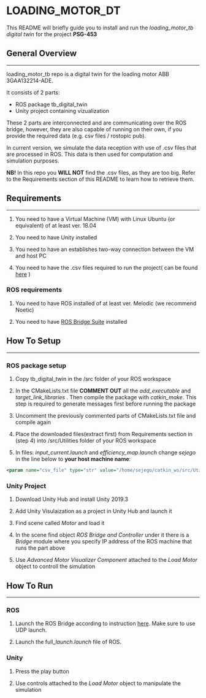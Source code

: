 # LOADING_MOTOR_DT

This README will briefly guide you to install and run the *loading_motor_tb digital twin* for the project **PSG-453**
## General Overview
****

loading_motor_tb repo is a digital twin for the loading motor ABB 3GAA132214-ADE. 

It consists of 2 parts:
- ROS package tb_digital_twin
- Unity project containing vizualization

These 2 parts are interconnected and are communicating over the ROS bridge, however, they are also capable of running on their own, if you provide the required data (e.g. csv files / rostopic pub).

In current version, we simulate the data reception with use of .csv files that are processed in ROS. This data is then used for computation and simulation purposes.

**NB!** In this repo you **WILL NOT** find the .csv files, as they are too big. Refer to the Requirements section of this README to learn how to retrieve them. 

## Requirements
****

1. You need to have a Virtual Machine (VM) with Linux Ubuntu (or equivalent) of at least ver. 18.04

2. You need to have Unity installed

3. You need to have an establishes two-way connection between the VM and host PC

4. You need to have the .csv files required to run the project( can be found [here](https://livettu.sharepoint.com/:f:/s/PSG453PUTprojectgroup/EiC93gX70itHoPBO5sS3aMMBApxqi6LMp3AXtNC7x-fKPA?e=0xOOCw) )

### ROS requirements

1. You need to have ROS installed of at least ver. Melodic (we recommend Noetic)

2. You need to have [ROS Bridge Suite](http://wiki.ros.org/rosbridge_suite) installed 

## How To Setup
****

### ROS package setup

1. Copy tb_digital_twin in the /src folder of your ROS workspace

2. In the CMakeLists.txt file **COMMENT OUT** all the *add_executable* and *target_link_libraries* . Then compile the package with *catkin_make*. This step is required to generate messages first before running the package

3. Uncomment the previously commented parts of CMakeLists.txt file and compile again

4. Place the downloaded files(extract first) from Requirements section in (step 4) into /src/Utilities folder of your ROS workspace

5. In files: *input_current.launch* and *efficiency_map.launch* change *sejego* in the line below to **your host machine name**:

```xml
<param name="csv_file" type="str" value="/home/sejego/catkin_ws/src/Utilities/$(arg filename)" />
```

### Unity Project

1. Download Unity Hub and install Unity 2019.3

2. Add Unity Visulaization as a project in Unity Hub and launch it

3. Find scene called *Motor* and load it

4. In the scene find object *ROS Bridge and Controller* under it there is a *Bridge* module where you specify IP address of the ROS machine that runs the part above

5. Use *Advanced Motor Visualizer Component* attached to the *Load Motor* object to controll the simulation

## How To Run
****
### ROS

1. Launch the ROS Bridge according to instruction [here](http://wiki.ros.org/rosbridge_suite/Tutorials/RunningRosbridge). Make sure to use UDP launch.

2. Launch the full_*launch.launch* file of ROS.
### Unity

1. Press the play button

2. Use controls attached to the *Load Motor* object to manipulate the simulation

## 
